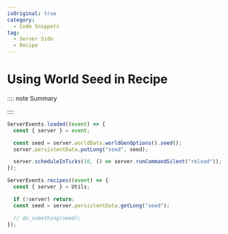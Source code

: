 ```yaml
---
isOriginal: true
category:
  - Code Snippets
tag:
  - Server Side
  - Recipe
---
```


# Using World Seed in Recipe

:::: note Summary
<!-- @include: Get-World-Seed.md -->
::::

```js
ServerEvents.loaded((event) => {
  const { server } = event;

  const seed = server.worldData.worldGenOptions().seed();
  server.persistentData.putLong("seed", seed);

  server.scheduleInTicks(10, () => server.runCommandSilent("reload"));
});

ServerEvents.recipes((event) => {
  const { server } = Utils;

  if (!server) return;
  const seed = server.persistentData.getLong("seed");

  // do_something(seed);
});
```

